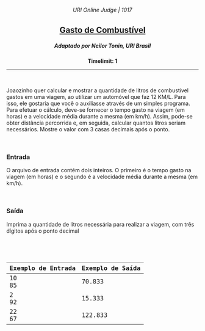 <h6 align="center">URI Online Judge | 1017</h6>
<h2 align="center">
  <a href="https://www.urionlinejudge.com.br/judge/pt/problems/view/1017">
    Gasto de Combustível
  </a>
</h2>
<h5 align="center">Adaptado por Neilor Tonin, URI  Brasil</h5>
<p align="center"><b>Timelimit: 1</b></p>
<hr>
<br>
<p>
  Joaozinho quer calcular e mostrar a quantidade de litros de combustível gastos em uma viagem, ao utilizar um automóvel que faz 12 KM/L. Para isso, ele gostaria que você o auxiliasse através de um simples programa. Para efetuar o cálculo, deve-se fornecer o tempo gasto na viagem (em horas) e a velocidade média durante a mesma (em km/h). Assim, pode-se obter distância percorrida e, em seguida, calcular quantos litros seriam necessários. Mostre o valor com 3 casas decimais após o ponto.
</p>
<br>
<h3>Entrada</h3>
<p>
  O arquivo de entrada contém dois inteiros. O primeiro é o tempo gasto na viagem (em horas) e o segundo é a velocidade média durante a mesma (em km/h).
</p>
<br>
<h3>Saída</h3>
<p>
  Imprima a quantidade de litros necessária para realizar a viagem, com três dígitos após o ponto decimal
</p>
<br>
<code>
  <table width="100%">
    <thead>
      <th>Exemplo de Entrada</th>
      <th>Exemplo de Saída</th>
    </thead>
    <tbody>
      <tr>
        <td>
          10<br>
          85
        </td>
        <td>
          70.833
        </td>
      </tr>
      <tr>
        <td>
          2<br>
          92
        </td>
        <td>
          15.333
        </td>
      </tr>
      <tr>
        <td>
          22<br>
          67
        </td>
        <td>
          122.833
        </td>
      </tr>
    </tbody>
  </table>
</code>